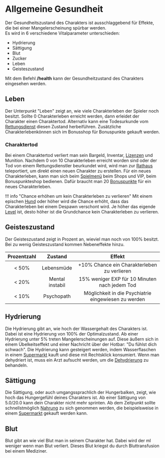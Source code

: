 # Allgemeine Gesundheit


Der Gesundheitszustand des Charakters ist ausschlaggebend für Effekte, die bei einer Mangelerscheinung spürbar werden.<br> Es wird in 6 verschiedene Vitalparameter unterschieden:

- Hydrierung
- Sättigung
- Blut
- Zucker
- Leben
- Geisteszustand

Mit dem Befehl **/health** kann der Gesundheitzustand des Charakters eingesehen werden.

## Leben

Der Unterpunkt "Leben" zeigt an, wie viele Charakterleben der Spieler noch besitzt. Sollte 0 Charakterleben erreicht werden, dann erleidet der Charakter einen Charaktertod. Alternativ kann eine Todesurkunde vom [Rettungsdienst](../../pages/fraktionen/rettungsdienst.md) diesen Zustand herbeiführen. Zusätzliche Charakterlebenkönnen sich im Bonusshop für Bonuspunkte gekauft werden.

### Charaktertod

Bei einem Charaktertod verliert man sein Bargeld, Inventar, [Lizenzen](../../pages/allgemein/lizenzen.md) und Munition. Nachdem 0 von 10 Charakterleben erreicht worden sind oder der Tod von einem Rettungsdienstler beurkundet wird, wird man zur [Rathaus](../../pages/orte/rathaus.md) teleportiert, um direkt einen neuen Charakter zu erstellen. Für ein neues Charakterleben, kann man sich beim [Spielmenü](../allgemein/spielmenü.md) beim Shops und VIP, beim Bonuspunkteshop bedienen. Dafür braucht man 20 [Bonuspunkte](../allgemein/bonuspunkte.md) für ein neues Charakterleben.


!!! info "Chance erhöhen um kein Charakterleben zu verlieren"
    Mit einem epischen [Hund](../../pages/pets/hund.md) oder höher wird die Chance erhöht, dass das Charakterleben bei einem Despawn verschont wird. Je höher das eigende [Level](../../pages/allgemein/level.md) ist, desto höher ist die Grundchance kein Charakterleben zu verlieren.
   
## Geisteszustand

Der Geisteszustand zeigt in Prozent an, wieviel man noch von 100% besitzt. Bei zu wenig Geisteszustand kommen Nebeneffekte hinzu. 

| Prozentzahl | Zustand | Effekt |
|:-:|:-:|:-:|
| < 50% | Lebensmüde | +10% Chance ein Charakterleben zu verlieren |
| < 20% | Mental instabil | 15% weniger EXP für 10 Minuten nach jedem Tod |
| < 10% | Psychopath | Möglichkeit in die Psychiatrie eingewiesen zu werden |


## Hydrierung

Die Hydrierung gibt an, wie hoch der Wassergehalt des Charakters ist. Dabei ist eine Hydrierung von 100% der Optimalzustand. Ab einer Hydrierung unter 5% treten Mangelerscheinungen auf. Diese äußern sich in einem Übelkeitseffekt und einer Nachricht über der Hotbar: "Du fühlst dich schwach". Die Hydrierung kann gesteigert werden, indem Wasserflaschen in einem [Supermarkt](../../pages/biz/supermarkt.md) kauft und diese mit Rechtsklick konsumiert. Wenn man dehydriert ist, muss ein Arzt aufsucht werden, um die [Dehydrierung](../../pages/krankheiten/dehydration.md) zu behandeln.

## Sättigung

Die Sättigung, oder auch umgangssprachlich der Hungerbalken, zeigt, wie hoch das Hungergefühl deines Charakters ist. Ab einer Sättigung von 5.0/20.0 kann dein Charakter nicht mehr sprinten. Ab dem Zeitpunkt sollte schnellstmöglich [Nahrung](../../pages/allgemein/essen.md) zu sich genommen werden, die beispielsweise in einem [Supermarkt](../../pages/biz/supermarkt.md) gekauft werden kann.

## Blut

Blut gibt an wie viel Blut man in seinem Charakter hat. Dabei wird der ml weniger wenn man Blut verliert. Dieses Blut kriegst du durch Bluttransfusion bei einem Mediziner. 
 